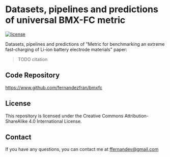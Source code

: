 # Datasets, pipelines and predictions of universal BMX-FC metric

[![license](https://img.shields.io/badge/License-CC%20BY%20SA%204.0-15a300)](https://creativecommons.org/licenses/by-sa/4.0/)

Datasets, pipelines and predictions of "Metric for benchmarking an extreme 
fast-charging of Li-ion battery electrode materials" paper:

> TODO citation


## Code Repository

https://www.github.com/fernandezfran/bmxfc


## License

This repository is licensed under the Creative Commons Attribution-ShareAlike 4.0
International License.


## Contact

If you have any questions, you can contact me at <ffernandev@gmail.com>
